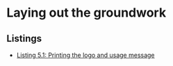 # Laying out the groundwork

## Listings

- [Listing 5.1: Printing the logo and usage message](../../../all-listings/05-structuring-command-line-programs/01-printing-the-logo-and-usage-message.md)
